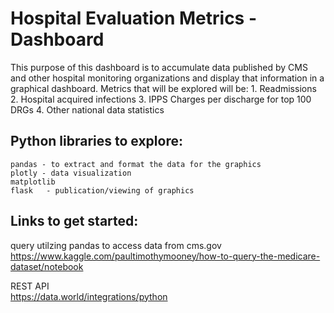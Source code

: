 # Hospital Evaluation Metrics - Dashboard

This purpose of this dashboard is to accumulate data published by CMS and other hospital monitoring organizations and display that information in a graphical dashboard.  Metrics that will be explored will be:
        1. Readmissions
        2. Hospital acquired infections
        3. IPPS Charges per discharge for top 100 DRGs
        4. Other national data statistics
  
  
## Python libraries to explore:
    pandas - to extract and format the data for the graphics
    plotly - data visualization
    matplotlib
    flask   - publication/viewing of graphics 
    
## Links to get started:

   query utilzing pandas to access data from cms.gov   
   https://www.kaggle.com/paultimothymooney/how-to-query-the-medicare-dataset/notebook
   
   REST API   
   https://data.world/integrations/python
   
   
   
  
